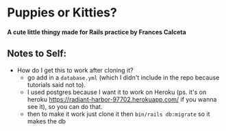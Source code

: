 # Puppies or Kitties?
#### A cute little thingy made for Rails practice by Frances Calceta
## Notes to Self:
* How do I get this to work after cloning it?
  * go add in a `database.yml` (which I didn't include in the repo because tutorials said not to).
  * I used postgres because I want it to work on Heroku (ps. it's on heroku https://radiant-harbor-97702.herokuapp.com/ if you wanna see it), so you can do that.
  * then to make it work just clone it then `bin/rails db:migrate` so it makes the db
